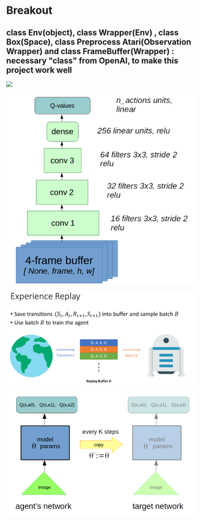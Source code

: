 # Breakout
## class Env(object), class Wrapper(Env) , class Box(Space), class Preprocess Atari(Observation Wrapper) and class FrameBuffer(Wrapper) : necessary "class"  from OpenAI,  to make this project work well


![](https://thumbs.gfycat.com/FaroffSmugGenet-size_restricted.gif)


![img](https://github.com/y-ml-z/Breakout/blob/master/model%20architecture.PNG)
 
 
 ![img](https://github.com/y-ml-z/Taxi/blob/master/experience%20replay.PNG)
 
 
 
 ![img](https://github.com/y-ml-z/Breakout/blob/master/target%20network.PNG)


 
